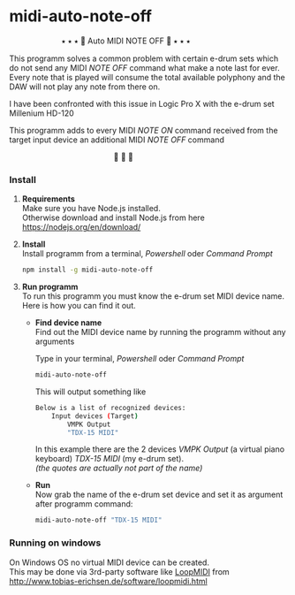 # midi-auto-note-off

&nbsp;&nbsp;&nbsp;&nbsp;&nbsp;&nbsp;&nbsp;&nbsp;&nbsp;&nbsp;&nbsp;&nbsp;&nbsp;&nbsp;&nbsp;&nbsp;&nbsp;&nbsp;&nbsp;&nbsp;&nbsp;&nbsp;&nbsp;&nbsp;⭑ ⭑ ⭑ 🥁  Auto MIDI NOTE OFF  🥁 ⭑ ⭑ ⭑ 

This programm solves a common problem with certain e-drum sets
which do not send any MIDI *NOTE OFF* command what 
make a note last for ever.
Every note that is played will consume the total available polyphony and 
the DAW will not play any note from there on.

I have been confronted with this issue in Logic Pro X 
with the e-drum set Millenium HD-120

This programm adds to every MIDI *NOTE ON* command 
received from the target input device
an additional MIDI *NOTE OFF* command

&nbsp;&nbsp;&nbsp;&nbsp;&nbsp;&nbsp;&nbsp;&nbsp;&nbsp;&nbsp;&nbsp;&nbsp;&nbsp;&nbsp;&nbsp;&nbsp;&nbsp;&nbsp;&nbsp;&nbsp;&nbsp;&nbsp;&nbsp;&nbsp;&nbsp;&nbsp;&nbsp;&nbsp;&nbsp;&nbsp;&nbsp;&nbsp;&nbsp;&nbsp;&nbsp;&nbsp;&nbsp;&nbsp;&nbsp;&nbsp;&nbsp;&nbsp;&nbsp;&nbsp;&nbsp;&nbsp;&nbsp;&nbsp;🥁 🥁 🥁   



### Install 

1) **Requirements**  
Make sure you have Node.js installed.  
Otherwise download and install Node.js from here  
https://nodejs.org/en/download/

2) **Install**    
    Install programm from a terminal, *Powershell* oder *Command Prompt*   
    ```bash
    npm install -g midi-auto-note-off
    ```

3) **Run programm**    
To run this programm you must know the e-drum set MIDI device name.  
Here is how you can find it out.
    - **Find device name**  
        Find out the MIDI device name by running the programm without any arguments  

        Type in your terminal, *Powershell* oder *Command Prompt*
        ```bash
        midi-auto-note-off
        ```
        This will output something like 
        ```bash
        Below is a list of recognized devices:
            Input devices (Target)
                VMPK Output
                "TDX-15 MIDI"
        ```
        In this example there are the 2 devices *VMPK Output* (a virtual piano keyboard) *TDX-15 MIDI* (my e-drum set).  
        _(the quotes are actually not part of the name)_

    - **Run**   
        Now grab the name of the e-drum set device and set it as argument after programm command:
        ```bash
        midi-auto-note-off "TDX-15 MIDI"
        ```


### Running on windows

On Windows OS no virtual MIDI device can be created.  
This may be done via 3rd-party software like 
[LoopMIDI](http://www.tobias-erichsen.de/software/loopmidi.html) from http://www.tobias-erichsen.de/software/loopmidi.html